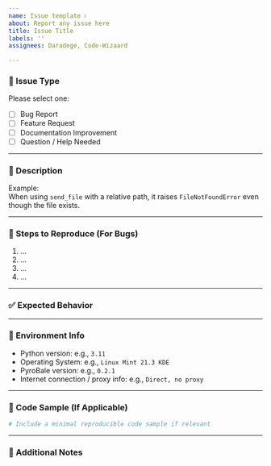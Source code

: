 ```yaml
---
name: Issue template ℹ️
about: Report any issue here
title: Issue Title
labels: ''
assignees: Daradege, Code-Wizaard

---
```


### 🐞 Issue Type

Please select one:

- [ ] Bug Report
- [ ] Feature Request
- [ ] Documentation Improvement
- [ ] Question / Help Needed

---

### 📌 Description

<!-- Clearly describe the issue, suggestion, or question -->

Example:  
When using `send_file` with a relative path, it raises `FileNotFoundError` even though the file exists.

---

### 🔁 Steps to Reproduce (For Bugs)

1. ...
2. ...
3. ...
4. ...

---

### ✅ Expected Behavior

<!-- What did you expect to happen? -->

---

### 📎 Environment Info

- Python version: e.g., `3.11`
- Operating System: e.g., `Linux Mint 21.3 KDE`
- PyroBale version: e.g., `0.2.1`
- Internet connection / proxy info: e.g., `Direct, no proxy`

---

### 📝 Code Sample (If Applicable)

```python
# Include a minimal reproducible code sample if relevant
````

---

### 🙏 Additional Notes

<!-- Any extra notes, thanks, or related info -->
